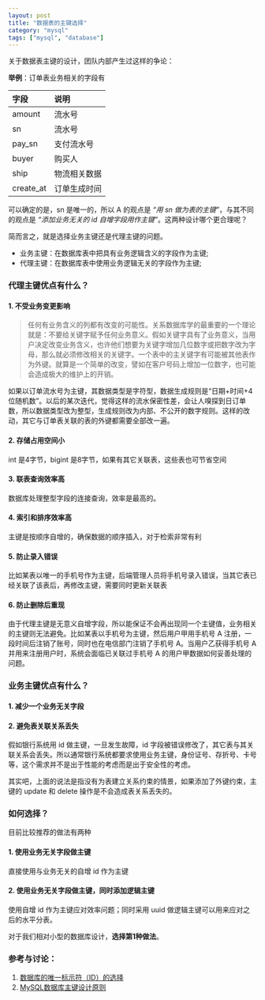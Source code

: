 ```yaml
---
layout: post
title: "数据表的主键选择"
category: "mysql"
tags: ["mysql", "database"]
---
```


关于数据表主键的设计，团队内部产生过这样的争论：

**举例**：订单表业务相关的字段有

| 字段       | 说明                | 
|:----------|:--------------------|
| amount    | 流水号               |
| sn        | 流水号               |
| pay_sn    | 支付流水号            |
| buyer     | 购买人               |
| ship      | 物流相关数据          |
| create_at | 订单生成时间          |

可以确定的是，sn 是唯一的，所以 A 的观点是 *“用 sn 做为表的主键”*，与其不同的观点是 *“添加业务无关的 id 自增字段用作主键”*。这两种设计哪个更合理呢？

简而言之，就是选择业务主键还是代理主键的问题。

<!-- more -->

* 业务主键：在数据库表中把具有业务逻辑含义的字段作为主键;
* 代理主键：在数据库表中使用业务逻辑无关的字段作为主键;

### 代理主键优点有什么？

#### 1. 不受业务变更影响

>任何有业务含义的列都有改变的可能性。关系数据库学的最重要的一个理论就是：不要给关键字赋予任何业务意义。假如关键字具有了业务意义，当用户决定改变业务含义，也许他们想要为关键字增加几位数字或把数字改为字母，那么就必须修改相关的关键字。一个表中的主关键字有可能被其他表作为外键。就算是一个简单的改变，譬如在客户号码上增加一位数字，也可能会造成极大的维护上的开销。

如果以订单流水号为主键，其数据类型是字符型，数据生成规则是“日期+时间+4位随机数”。以后的某次迭代，觉得这样的流水保密性差，会让人嗅探到日订单数，所以数据类型改为整型，生成规则改为内部、不公开的数字规则。这样的改动，其它与订单表关联的表的外键都需要全部改一遍。

#### 2. 存储占用空间小

int 是4字节，bigint 是8字节，如果有其它关联表，这些表也可节省空间

#### 3. 联表查询效率高

数据库处理整型字段的连接查询，效率是最高的。

#### 4. 索引和排序效率高

主键是按顺序自增的，确保数据的顺序插入，对于检索非常有利

#### 5. 防止录入错误

比如某表以唯一的手机号作为主键，后端管理人员将手机号录入错误，当其它表已经关联了该表后，再修改主键，需要同时更新关联表

#### 6. 防止删除后重现

由于代理主键是无意义自增字段，所以能保证不会再出现同一个主键值，业务相关的主键则无法避免。比如某表以手机号为主键，然后用户甲用手机号 A 注册，一段时间后注销了账号，同时也在电信部门注销了手机号 A。当用户乙获得手机号 A 并用来注册用户时，系统会面临已关联过手机号 A 的用户甲数据如何妥善处理的问题。


### 业务主键优点有什么？

#### 1. 减少一个业务无关字段

#### 2. 避免表关联关系丢失

假如银行系统用 id 做主键，一旦发生故障，id 字段被错误修改了，其它表与其关联关系会丢失。所以通常银行系统都要求使用业务主键，身份证号、存折号、卡号等，这个需求并不是出于性能的考虑而是出于安全性的考虑。

其实吧，上面的说法是指没有为表建立关系约束的情景，如果添加了外键约束，主键的 update 和 delete 操作是不会造成表关系丢失的。  


### 如何选择？

目前比较推荐的做法有两种

#### 1. 使用业务无关字段做主键

直接使用与业务无关的自增 id 作为主键

#### 2. 使用业务无关字段做主键，同时添加逻辑主键

使用自增 id 作为主键应对效率问题；同时采用 uuid 做逻辑主键可以用来应对之后的水平分表。

对于我们相对小型的数据库设计，**选择第1种做法**。

### 参考与讨论：

1. [数据库的唯一标示符（ID）的选择](http://blog.51cto.com/yaocoder/1567715)
1. [MySQL数据库主键设计原则](https://www.cnblogs.com/lsx1993/p/4663147.html)


